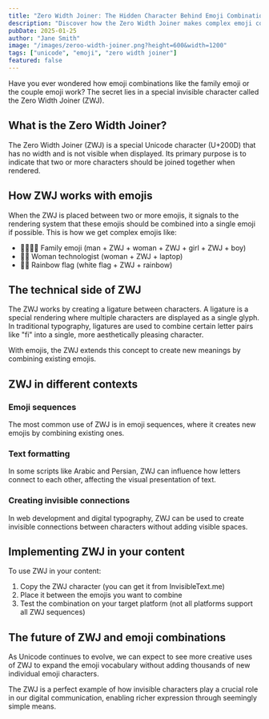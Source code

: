 ```yaml
---
title: "Zero Width Joiner: The Hidden Character Behind Emoji Combinations"
description: "Discover how the Zero Width Joiner makes complex emoji combinations possible."
pubDate: 2025-01-25
author: "Jane Smith"
image: "/images/zeroo-width-joiner.png?height=600&width=1200"
tags: ["unicode", "emoji", "zero width joiner"]
featured: false
---
```


Have you ever wondered how emoji combinations like the family emoji or the couple emoji work? The secret lies in a special invisible character called the Zero Width Joiner (ZWJ).

## What is the Zero Width Joiner?

The Zero Width Joiner (ZWJ) is a special Unicode character (U+200D) that has no width and is not visible when displayed. Its primary purpose is to indicate that two or more characters should be joined together when rendered.

## How ZWJ works with emojis

When the ZWJ is placed between two or more emojis, it signals to the rendering system that these emojis should be combined into a single emoji if possible. This is how we get complex emojis like:

- 👨‍👩‍👧‍👦 Family emoji (man + ZWJ + woman + ZWJ + girl + ZWJ + boy)
- 👩‍💻 Woman technologist (woman + ZWJ + laptop)
- 🏳️‍🌈 Rainbow flag (white flag + ZWJ + rainbow)

## The technical side of ZWJ

The ZWJ works by creating a ligature between characters. A ligature is a special rendering where multiple characters are displayed as a single glyph. In traditional typography, ligatures are used to combine certain letter pairs like "fi" into a single, more aesthetically pleasing character.

With emojis, the ZWJ extends this concept to create new meanings by combining existing emojis.

## ZWJ in different contexts

### Emoji sequences

The most common use of ZWJ is in emoji sequences, where it creates new emojis by combining existing ones.

### Text formatting

In some scripts like Arabic and Persian, ZWJ can influence how letters connect to each other, affecting the visual presentation of text.

### Creating invisible connections

In web development and digital typography, ZWJ can be used to create invisible connections between characters without adding visible spaces.

## Implementing ZWJ in your content

To use ZWJ in your content:

1. Copy the ZWJ character (you can get it from InvisibleText.me)
2. Place it between the emojis you want to combine
3. Test the combination on your target platform (not all platforms support all ZWJ sequences)

## The future of ZWJ and emoji combinations

As Unicode continues to evolve, we can expect to see more creative uses of ZWJ to expand the emoji vocabulary without adding thousands of new individual emoji characters.

The ZWJ is a perfect example of how invisible characters play a crucial role in our digital communication, enabling richer expression through seemingly simple means.

